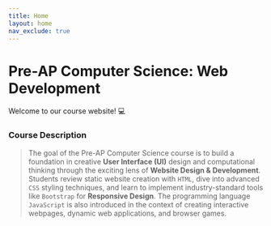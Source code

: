 ```yaml
---
title: Home
layout: home
nav_exclude: true
---
```


# Pre-AP Computer Science: Web Development
Welcome to our course website! 💻

### Course Description
> The goal of the Pre-AP Computer Science course is to build a foundation in creative **User Interface (UI)** design and computational thinking through the exciting lens of **Website Design & Development**. Students review static website creation with `HTML`, dive into advanced `CSS` styling techniques, and learn to implement industry-standard tools like `Bootstrap` for **Responsive Design**. The programming language `JavaScript` is also introduced in the context of creating interactive webpages, dynamic web applications, and browser games. 
